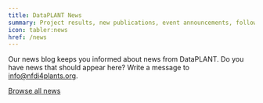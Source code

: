 ```yaml
---
title: DataPLANT News
summary: Project results, new publications, event announcements, follow-up reports, and more.
icon: tabler:news
href: /news
---
```


Our news blog keeps you informed about news from DataPLANT.
Do you have news that should appear here? Write a message to <A href="mailto:info@nfdi4plants.org">info@nfdi4plants.org</a>.

<a class="btn text-xl bg-lightblue-50 text-darkblue hover:bg-darkblue hover:text-lightblue-50" href="/news">Browse all news</a>

